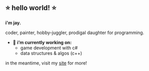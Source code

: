 ## ⭐ hello world! ⭐

**i'm jay.** 

coder, painter, hobby-juggler, prodigal daughter for programming.

- 🔭 **i’m currently working on:**
  - game development with c#
  - data structures & algos (c++)

in the meantime, visit my [site](https://jehielle.github.io/) for more!

<!--
**jehielle/jehielle** is a ✨ _special_ ✨ repository because its `README.md` (this file) appears on your GitHub profile.

Here are some ideas to get you started:

- 🔭 I’m currently working on ...
- 🌱 I’m currently learning ...
- 👯 I’m looking to collaborate on ...
- 🤔 I’m looking for help with ...
- 💬 Ask me about ...
- 📫 How to reach me: ...
- 😄 Pronouns: ...
- ⚡ Fun fact: ...
-->
